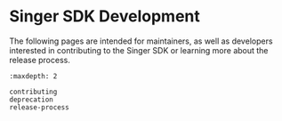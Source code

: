 # Singer SDK Development

The following pages are intended for maintainers, as well as developers interested in contributing
to the Singer SDK or learning more about the release process.

```{toctree}
:maxdepth: 2

contributing
deprecation
release-process
```
